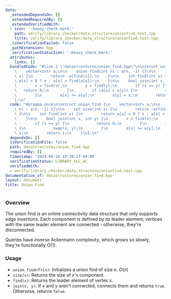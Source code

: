 ```yaml
---
data:
  _extendedDependsOn: []
  _extendedRequiredBy: []
  _extendedVerifiedWith:
  - icon: ':heavy_check_mark:'
    path: verify/library_checker/data_structure/unionfind.test.cpp
    title: verify/library_checker/data_structure/unionfind.test.cpp
  _isVerificationFailed: false
  _pathExtension: hpp
  _verificationStatusIcon: ':heavy_check_mark:'
  attributes:
    links: []
  bundledCode: "#line 2 \"datastructures/union_find.hpp\"\n\nstruct union_find {\n\
    \    vector<int> a;\n\n    union_find(int n) : a(n, -1) {}\n\n    int size(int\
    \ x) {\n        return -a[find(x)];\n    }\n\n    int find(int x) {\n        return\
    \ a[x] < 0 ? x : a[x] = find(a[x]);\n    }\n\n    bool join(int x, int y) {\n\
    \        x = find(x);\n        y = find(y);\n        if (x == y) {\n         \
    \   return 0;\n        }\n        if (a[x] > a[y]) {\n            swap(x, y);\n\
    \        }\n        a[x] += a[y];\n        a[y] = x;\n        return 1;\n    }\n\
    };\n"
  code: "#pragma once\n\nstruct union_find {\n    vector<int> a;\n\n    union_find(int\
    \ n) : a(n, -1) {}\n\n    int size(int x) {\n        return -a[find(x)];\n   \
    \ }\n\n    int find(int x) {\n        return a[x] < 0 ? x : a[x] = find(a[x]);\n\
    \    }\n\n    bool join(int x, int y) {\n        x = find(x);\n        y = find(y);\n\
    \        if (x == y) {\n            return 0;\n        }\n        if (a[x] > a[y])\
    \ {\n            swap(x, y);\n        }\n        a[x] += a[y];\n        a[y] =\
    \ x;\n        return 1;\n    }\n};\n"
  dependsOn: []
  isVerificationFile: false
  path: datastructures/union_find.hpp
  requiredBy: []
  timestamp: '2024-08-26 19:30:17-04:00'
  verificationStatus: LIBRARY_ALL_AC
  verifiedWith:
  - verify/library_checker/data_structure/unionfind.test.cpp
documentation_of: datastructures/union_find.hpp
layout: document
title: Union Find
---
```


### Overview

The union find is an online connectivity data structure that only supports edge insertions. Each component is defined by its leader element; vertices with the same leader element are connected - otherwise, they're disconnected.

Queries have inverse Ackermann complexity, which grows so slowly, they're functionally $O(1)$.

### Usage

* `union_find<T>(n)`: Initializes a union find of size n. $O(n)$
* `size(x)`: Returns the size of x's component.
* `find(x)`: Returns the leader element of vertex x.
* `join(x, y)`: If x and y aren't connected, connects them and returns `true`. Otherwise, returns `false`.